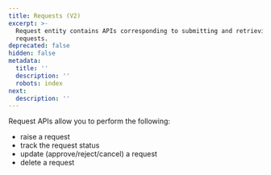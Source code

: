 ```yaml
---
title: Requests (V2)
excerpt: >-
  Request entity contains APIs corresponding to submitting and retrieving
  requests.
deprecated: false
hidden: false
metadata:
  title: ''
  description: ''
  robots: index
next:
  description: ''
---
```

Request APIs allow you to perform the following:

* raise a request
* track the request status
* update (approve/reject/cancel) a request
* delete a request
